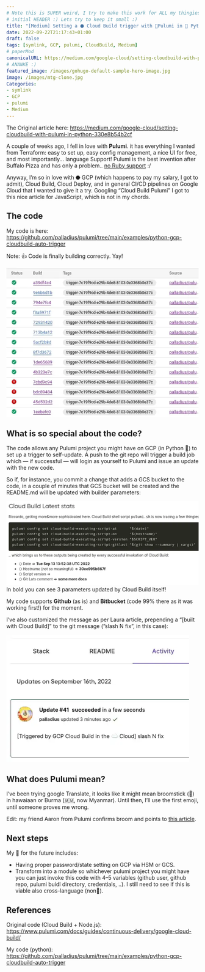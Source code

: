 ```yaml
---
# Note this is SUPER weird, I try to make this work for ALL my thingies so there might be some behavioural clatches in the
# initial HEADER :) Lets try to keep it small :)
title: "[Medium] Setting a ⬣ Cloud Build trigger with 🧹Pulumi in 🐍 Python"
date: 2022-09-22T21:17:43+01:00
draft: false
tags: [symlink, GCP, pulumi, CloudBuild, Medium]
# paperMod
canonicalURL: https://medium.com/google-cloud/setting-cloudbuild-with-pulumi-in-python-330e8b54b2cf
# ANANKE :)
featured_image: /images/gohugo-default-sample-hero-image.jpg
image: /images/mtg-clone.jpg
Categories:
- symlink
- GCP
- pulumi
- Medium
---
```


The Original article here:  https://medium.com/google-cloud/setting-cloudbuild-with-pulumi-in-python-330e8b54b2cf

A couple of weeks ago, I fell in love with **Pulumi**. it has everything I wanted from Terraform: easy to set up, easy config management, a nice UI for free, and most importantly… language Support! Pulumi is the best invention after Buffalo Pizza and has only a problem.. [no Ruby support](https://github.com/pulumi/pulumi/issues/132) :/

Anyway, I’m so in love with ⬣ GCP (which happens to pay my salary, I got to admit), Cloud Build, Cloud Deploy, and in general CI/CD pipelines on Google Cloud that I wanted to give it a try. Googling “Cloud Build Pulumi” I got to this nice article for JavaScript, which is not in my chords.

## The code

My code is here: https://github.com/palladius/pulumi/tree/main/examples/python-gcp-cloudbuild-auto-trigger

Note: 👍 Code is finally building correctly. Yay!

![cb-trigger-list](01-cb-trigger-list.webp)


## What is so special about the code?

The code allows any Pulumi project you might have on GCP (in Python 🐍) to set up a trigger to self-update. A push to the git repo will trigger a build job which — if successful — will login as yourself to Pulumi and issue an update with the new code.

So if, for instance, you commit a change that adds a GCS bucket to the code, in a couple of minutes that GCS bucket will be created and the README.md will be updated with builder parameters:

![cb-trigger-list](02-pulumi-commands.webp)
In bold you can see 3 parameters updated by Cloud Build itself!

My code supports **Github** (as is) and **Bitbucket** (code 99% there as it was working first!) for the moment.

I’ve also customized the message as per Laura article, prepending a “[built with Cloud Build]” to the git message (”slash N fix”, in this case):

![View on Pulumi website](03-trigger-build-on-pulumi-site.webp)

## What does Pulumi mean?

I’ve been trying google Translate, it looks like it might mean broomstick (🧹) in hawaiaan or Burma (🇲🇲, now Myanmar). Until then, I’ll use the first emoji, until someone proves me wrong.

Edit: my friend Aaron from Pulumi confirms broom and points to [this article](http://joeduffyblog.com/2018/06/18/hello-pulumi/).

##  Next steps
My 📝 for the future includes:

* Having proper password/state setting on GCP via HSM or GCS.
* Transform into a module so whichever pulumi project you might have you can just invoke this code with 4–5 variables (github user, github repo, pulumi buidl directory, credentials, ..). I still need to see if this is viable also cross-language (non🐍).

## References

Original code (Cloud Build + Node.js): https://www.pulumi.com/docs/guides/continuous-delivery/google-cloud-build/

My code (python): https://github.com/palladius/pulumi/tree/main/examples/python-gcp-cloudbuild-auto-trigger
